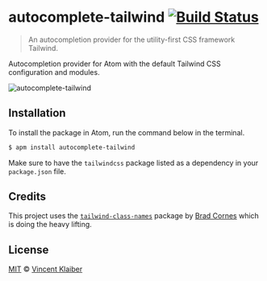 # autocomplete-tailwind [![Build Status](https://badgen.net/travis/vinkla/autocomplete-tailwind/master)](https://travis-ci.com/vinkla/autocomplete-tailwind)

> An autocompletion provider for the utility-first CSS framework Tailwind.

Autocompletion provider for Atom with the default Tailwind CSS configuration and modules.

![autocomplete-tailwind](https://user-images.githubusercontent.com/499192/51086687-f01d1500-1749-11e9-88ff-be1b978bc62b.png)

## Installation

To install the package in Atom, run the command below in the terminal.

```sh
$ apm install autocomplete-tailwind
```

Make sure to have the `tailwindcss` package listed as a dependency in your `package.json` file.

## Credits

This project uses the [`tailwind-class-names`](https://unpkg.com/tailwind-class-names@0.6.0/dist/index.js) package by [Brad Cornes](https://github.com/bradlc) which is doing the heavy lifting.

## License

[MIT](LICENSE) © [Vincent Klaiber](https://doubledip.se)
